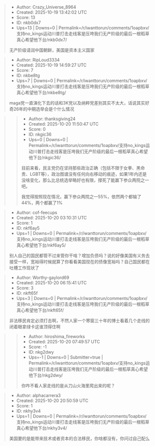 > - Author: Crazy_Universe_8964
> - Created: 2025-10-19 13:42:02 UTC
> - Score: 13
> - ID: nkb0dx7
> - Ups=13 | Downs=0 | Permalink=/r/iwanttorun/comments/1oapbxv/支持no_kings运动川普打击走线客是压垮我们无产阶级的最后一根稻草真心希望他下台/nkb0dx7/
>
> 无产阶级请润中国朝鲜，美国是资本主义国家

> - Author: RipLoud3334
> - Created: 2025-10-19 14:59:27 UTC
> - Score: 7
> - ID: nkbe8tg
> - Ups=7 | Downs=0 | Permalink=/r/iwanttorun/comments/1oapbxv/支持no_kings运动川普打击走线客是压垮我们无产阶级的最后一根稻草真心希望他下台/nkbe8tg/
>
> maga党一直演化下去的话和3K党以及纳粹党差别其实不太大，话说其实好奇26年的中期选举会是个什么情况

>> - Author: thanksgiving24
>> - Created: 2025-10-20 11:50:47 UTC
>> - Score: 0
>> - ID: nkgic36
>> - Ups=0 | Downs=0 | Permalink=/r/iwanttorun/comments/1oapbxv/支持no_kings运动川普打击走线客是压垮我们无产阶级的最后一根稻草真心希望他下台/nkgic36/
>>
>> 目前来看，民主党仍在坚持那些政治正确（包括不限于女拳、黑命贵、LGBT等），政治图谱没有任何向右移动的痕迹，如果1年内还是没啥变化，那么比总统选举略好也有限，撑死了能赢下参众两院之一吧。
>> 
>> 我觉得按照现在情况，赢下参众两院之一55%，依然两个都输了44%，两个都赢了1%

> - Author: cof-feecups
> - Created: 2025-10-20 03:10:31 UTC
> - Score: 1
> - ID: nkf6ay5
> - Ups=1 | Downs=0 | Permalink=/r/iwanttorun/comments/1oapbxv/支持no_kings运动川普打击走线客是压垮我们无产阶级的最后一根稻草真心希望他下台/nkf6ay5/
>
> 别人自己的国民都管不过来管你干啥？增加负债吗？说的好像美国有义务去接受一样，宽裕得时候就算了你看看美国现在的债像宽裕吗？自己国民都在吐槽工作现状了

> - Author: Worthy-gaylord69
> - Created: 2025-10-20 06:15:41 UTC
> - Score: 3
> - ID: nkft65f
> - Ups=3 | Downs=0 | Permalink=/r/iwanttorun/comments/1oapbxv/支持no_kings运动川普打击走线客是压垮我们无产阶级的最后一根稻草真心希望他下台/nkft65f/
>
> 非法移民肯定必须打击啊，不然人家一个寒窗三十年的博士看着几个走线的闭着眼拿绿卡这谁顶得住啊

>> - Author: hiroshima_fireworks
>> - Created: 2025-10-20 07:49:57 UTC
>> - Score: -1
>> - ID: nkg2dwy
>> - Ups=-1 | Downs=0 | Submitter=true | Permalink=/r/iwanttorun/comments/1oapbxv/支持no_kings运动川普打击走线客是压垮我们无产阶级的最后一根稻草真心希望他下台/nkg2dwy/
>>
>> 你咋不看人家走线的是从刀山火海里爬出来的呢？

> - Author: alphacarrera3
> - Created: 2025-10-20 20:50:59 UTC
> - Score: 1
> - ID: nkhy3v4
> - Ups=1 | Downs=0 | Permalink=/r/iwanttorun/comments/1oapbxv/支持no_kings运动川普打击走线客是压垮我们无产阶级的最后一根稻草真心希望他下台/nkhy3v4/
>
> 美国要的是能带来技术或者资本的合法移民，你啥都没有，你问过自己配么
